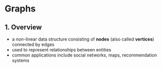 # Graphs

## 1. Overview
- a non-linear data structure consisting of **nodes** (also called **vertices**) connected by edges
- used to represent relationships between entities
- common applications include social networks, maps, recommendation systems

